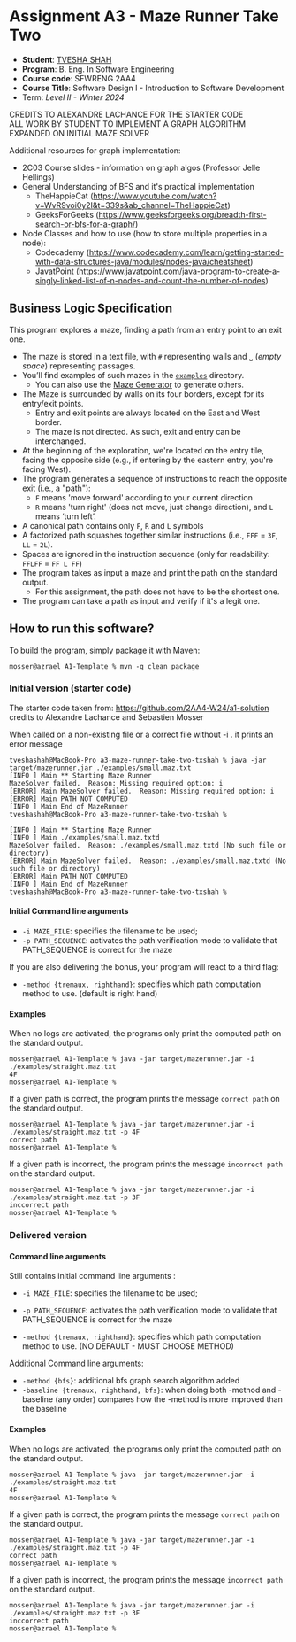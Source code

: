 # Assignment A3 - Maze Runner Take Two 

* **Student**: [TVESHA SHAH](shaht28@mcmaster.ca)
* **Program**: B. Eng. In Software Engineering
* **Course code**: SFWRENG 2AA4
* **Course Title**: Software Design I - Introduction to Software Development
* Term: *Level II - Winter 2024*

CREDITS TO ALEXANDRE LACHANCE FOR THE STARTER CODE<br />
ALL WORK BY STUDENT TO IMPLEMENT A GRAPH ALGORITHM EXPANDED ON INITIAL MAZE SOLVER<br />

Additional resources for graph implementation: 
- 2C03 Course slides - information on graph algos (Professor Jelle Hellings)
- General Understanding of BFS and it's practical implementation 
    - TheHappieCat (https://www.youtube.com/watch?v=WvR9voi0y2I&t=339s&ab_channel=TheHappieCat)
    - GeeksForGeeks (https://www.geeksforgeeks.org/breadth-first-search-or-bfs-for-a-graph/)
- Node Classes and how to use (how to store multiple properties in a node): 
    - Codecademy (https://www.codecademy.com/learn/getting-started-with-data-structures-java/modules/nodes-java/cheatsheet)
    - JavatPoint (https://www.javatpoint.com/java-program-to-create-a-singly-linked-list-of-n-nodes-and-count-the-number-of-nodes)   

## Business Logic Specification

This program explores a maze, finding a path from an entry point to an exit one.

- The maze is stored in a text file, with `#` representing walls and `␣` (_empty space_) representing passages.
- You’ll find examples of such mazes in the [`examples`](./examples) directory.
    - You can also use the [Maze Generator](https://github.com/ace-lectures/maze-gen) to generate others.
- The Maze is surrounded by walls on its four borders, except for its entry/exit points.
    - Entry and exit points are always located on the East and West border.
    - The maze is not directed. As such, exit and entry can be interchanged.
- At the beginning of the exploration, we're located on the entry tile, facing the opposite side (e.g., if entering by
  the eastern entry, you're facing West).
- The program generates a sequence of instructions to reach the opposite exit (i.e., a "path"):
    - `F` means 'move forward' according to your current direction
    - `R` means 'turn right' (does not move, just change direction), and `L` means ‘turn left’.
- A canonical path contains only `F`, `R` and `L` symbols
- A factorized path squashes together similar instructions (i.e., `FFF` = `3F`, `LL` = `2L`).
- Spaces are ignored in the instruction sequence (only for readability: `FFLFF` = `FF L FF`)
- The program takes as input a maze and print the path on the standard output.
    - For this assignment, the path does not have to be the shortest one.
- The program can take a path as input and verify if it's a legit one.

## How to run this software?

To build the program, simply package it with Maven:

```
mosser@azrael A1-Template % mvn -q clean package 
```

### Initial version (starter code)

The starter code taken from: https://github.com/2AA4-W24/a1-solution 
credits to Alexandre Lachance and Sebastien Mosser

When called on a non-existing file or a correct file without -i . it prints an error message
```
tveshashah@MacBook-Pro a3-maze-runner-take-two-txshah % java -jar target/mazerunner.jar ./examples/small.maz.txt 
[INFO ] Main ** Starting Maze Runner
MazeSolver failed.  Reason: Missing required option: i
[ERROR] Main MazeSolver failed.  Reason: Missing required option: i
[ERROR] Main PATH NOT COMPUTED
[INFO ] Main End of MazeRunner
tveshashah@MacBook-Pro a3-maze-runner-take-two-txshah %

```
```
[INFO ] Main ** Starting Maze Runner
[INFO ] Main ./examples/small.maz.txtd
MazeSolver failed.  Reason: ./examples/small.maz.txtd (No such file or directory)
[ERROR] Main MazeSolver failed.  Reason: ./examples/small.maz.txtd (No such file or directory)
[ERROR] Main PATH NOT COMPUTED
[INFO ] Main End of MazeRunner
tveshashah@MacBook-Pro a3-maze-runner-take-two-txshah % 
```
#### Initial Command line arguments
- `-i MAZE_FILE`: specifies the filename to be used;
- `-p PATH_SEQUENCE`: activates the path verification mode to validate that PATH_SEQUENCE is correct for the maze

If you are also delivering the bonus, your program will react to a third flag:

- `-method {tremaux, righthand}`: specifies which path computation method to use. (default is right hand)

#### Examples

When no logs are activated, the programs only print the computed path on the standard output.

```
mosser@azrael A1-Template % java -jar target/mazerunner.jar -i ./examples/straight.maz.txt
4F
mosser@azrael A1-Template %
```

If a given path is correct, the program prints the message `correct path` on the standard output.

```
mosser@azrael A1-Template % java -jar target/mazerunner.jar -i ./examples/straight.maz.txt -p 4F
correct path
mosser@azrael A1-Template %
```

If a given path is incorrect, the program prints the message `incorrect path` on the standard output.

```
mosser@azrael A1-Template % java -jar target/mazerunner.jar -i ./examples/straight.maz.txt -p 3F
inccorrect path
mosser@azrael A1-Template %
```

### Delivered version
#### Command line arguments

Still contains initial command line arguments :

- `-i MAZE_FILE`: specifies the filename to be used;
- `-p PATH_SEQUENCE`: activates the path verification mode to validate that PATH_SEQUENCE is correct for the maze

- `-method {tremaux, righthand}`: specifies which path computation method to use. (NO DEFAULT - MUST CHOOSE METHOD)

Additional Command line arguments:
- `-method {bfs}`: additional bfs graph search algorithm added 
- `-baseline {tremaux, righthand, bfs}`: when doing both -method and -baseline (any order) compares how the -method is more improved than the baseline 

#### Examples

When no logs are activated, the programs only print the computed path on the standard output.

```
mosser@azrael A1-Template % java -jar target/mazerunner.jar -i ./examples/straight.maz.txt
4F
mosser@azrael A1-Template %
```

If a given path is correct, the program prints the message `correct path` on the standard output.

```
mosser@azrael A1-Template % java -jar target/mazerunner.jar -i ./examples/straight.maz.txt -p 4F
correct path
mosser@azrael A1-Template %
```

If a given path is incorrect, the program prints the message `incorrect path` on the standard output.

```
mosser@azrael A1-Template % java -jar target/mazerunner.jar -i ./examples/straight.maz.txt -p 3F
inccorrect path
mosser@azrael A1-Template %
```

